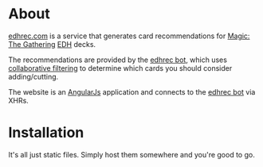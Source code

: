 About
===========

[edhrec.com](http://edhrec.com) is a service that generates card recommendations for [Magic: The Gathering](http://magic.wizards.com/) [EDH](http://archive.wizards.com/Magic/tcg/article.aspx?x=magic/rules/edh) decks.

The recommendations are provided by the [edhrec bot](https://github.com/donaldpminer/edhrec), which uses [collaborative filtering](http://en.wikipedia.org/wiki/Collaborative_filtering) to determine which cards you should consider adding/cutting.

The website is an [AngularJs](http://angularjs.org) application and connects to the [edhrec bot](https://github.com/donaldpminer/edhrec) via XHRs.

Installation
===========

It's all just static files. Simply host them somewhere and you're good to go.
